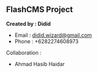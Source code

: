 ## FlashCMS Project
**Created by : Didid**
- Email : didid.wizard@gmail.com
- Phone : +6282274608973

Collaboration :
- Ahmad Hasib Haidar